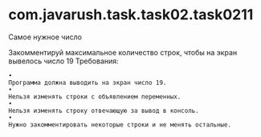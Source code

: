 # com.javarush.task.task02.task0211
Самое нужное число


 Закомментируй максимальное количество строк, чтобы на экран вывелось число 19
Требования:

    •
    Программа должна выводить на экран число 19.
    •
    Нельзя изменять строки с объявлением переменных.
    •
    Нельзя изменять строку отвечающую за вывод в консоль.
    •
    Нужно закомментировать некоторые строки и не менять остальные.
